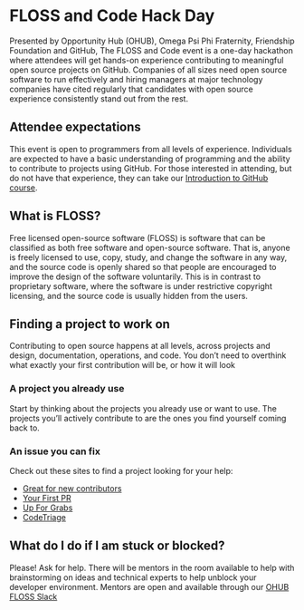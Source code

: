 # FLOSS and Code Hack Day

Presented by Opportunity Hub (OHUB), Omega Psi Phi Fraternity, Friendship Foundation and GitHub, The FLOSS and Code event is a one-day hackathon where attendees will get hands-on experience contributing to meaningful open source projects on GitHub. Companies of all sizes need open source software to run effectively and hiring managers at major technology companies have cited regularly that candidates with open source experience consistently stand out from the rest.

## Attendee expectations
This event is open to programmers from all levels of experience. Individuals are expected to have a basic understanding of programming and the ability to contribute to projects using GitHub. For those interested in attending, but do not have that experience, they can take our [Introduction to GitHub course](https://lab.github.com/githubtraining/introduction-to-github).

## What is FLOSS?
Free licensed open-source software (FLOSS) is software that can be classified as both free software and open-source software. That is, anyone is freely licensed to use, copy, study, and change the software in any way, and the source code is openly shared so that people are encouraged to improve the design of the software voluntarily. This is in contrast to proprietary software, where the software is under restrictive copyright licensing, and the source code is usually hidden from the users.

## Finding a project to work on
Contributing to open source happens at all levels, across projects and design, documentation, operations, and code. You don’t need to overthink what exactly your first contribution will be, or how it will look

### A project you already use
Start by thinking about the projects you already use or want to use. The projects you’ll actively contribute to are the ones you find yourself coming back to.

### An issue you can fix
Check out these sites to find a project looking for your help:

- [Great for new contributors](https://github.com/showcases/great-for-new-contributors?s=language)
- [Your First PR](https://yourfirstpr.github.io/)
- [Up For Grabs](https://up-for-grabs.net/#/)
- [CodeTriage](https://www.codetriage.com/)

## What do I do if I am stuck or blocked?
Please! Ask for help. There will be mentors in the room available to help with brainstorming on ideas and technical experts to help unblock your developer environment. Mentors are open and available through our [OHUB FLOSS Slack](https://ohub-floss-atl.slack.com)
